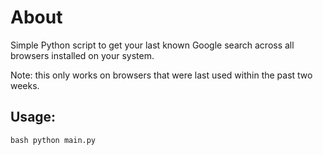 # About

Simple Python script to get your last known Google search across all browsers installed on your system. 

Note: this only works on browsers that were last used within the past two weeks.

## Usage:

``bash
python main.py
``
